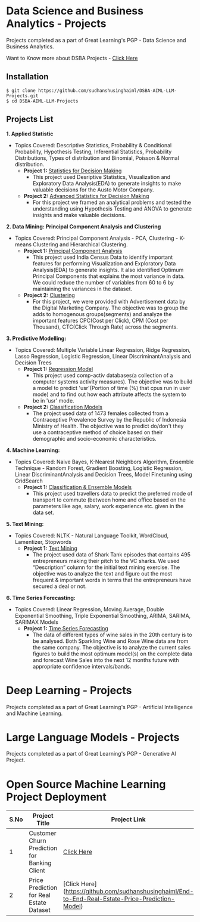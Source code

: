 # Data Science and Business Analytics - Projects
Projects completed as a part of Great Learning's PGP - Data Science and Business Analytics.

Want to Know more about DSBA Projects - [Click Here](https://github.com/sudhanshusinghaiml/DSBA-AIML-LLM-Projects/blob/develop/DataScienceBusinessAnalytics-Projects)

## Installation
```
$ git clone https://github.com/sudhanshusinghaiml/DSBA-AIML-LLM-Projects.git
$ cd DSBA-AIML-LLM-Projects
```

## Projects List

**1. Applied Statistic**
   - Topics Covered: Descriptive Statistics, Probability & Conditional Probability, Hypothesis Testing, Inferential Statistics, Probability Distributions, Types of distribution and Binomial, Poisson & Normal distribution.
      - **Project 1:** [Statistics for Decision Making](https://github.com/sudhanshusinghaiml/DSBA-AIML-LLM-Projects/blob/develop/01-Statistics-for-Decision-Making/StatisticalMethods-for-DecisionMaking.ipynb)
         - This project used Desriptive Statistics, Visualization and Exploratory Data Analysis(EDA) to generate insights to make valuable decisions for the Austo Motor Company.
      - **Project 2:** [Advanced Statistics for Decision Making](https://github.com/sudhanshusinghaiml/DSBA-AIML-LLM-Projects/blob/develop/01-Statistics-for-Decision-Making/Advanced-Statistics-for-Decision-Making.ipynb)
         - For this project we framed an analytical problems and tested the understanding using Hypothesis Testing and ANOVA to generate insights and make valuable decisions.


**2. Data Mining: Principal Component Analysis and Clustering**
   - Topics Covered: Principal Component Analysis - PCA, Clustering - K-means Clustering and Hierarchical Clustering. 
      - **Project 1:** [Principal Component Analysis](https://github.com/sudhanshusinghaiml/DSBA-AIML-LLM-Projects/blob/develop/02-DataMining/PCAIndiaDataCensus.ipynb)
         - This project used India Census Data to identify important features for performing Visualization and Exploratory Data Analysis(EDA) to generate insights. It also identified Optimum Principal Components that explains the most variance in data. We could reduce the number of variables from 60 to 6 by maintaining the variances in the dataset. 
      - **Project 2:** [Clustering](https://github.com/sudhanshusinghaiml/DSBA-AIML-LLM-Projects/blob/develop/02-DataMining/ClusteringCleanAdsData.ipynb)
         - For this project, we were provided with Advertisement data by the Digital Marketing Company. The objective was to group the adds to homogenous groups(segments) and analyze the important features CPC(Cost per Click), CPM (Cost per Thousand), CTC(Click Through Rate) across the segments. 


**3. Predictive Modelling:**
   - Topics Covered: Multiple Variable Linear Regression, Ridge Regression, Lasso Regression, Logistic Regression, Linear DiscriminantAnalysis and Decision Trees
      - **Project 1:** [Regression Model](https://github.com/sudhanshusinghaiml/DSBA-AIML-LLM-Projects/blob/develop/03-PredictiveModelling/LinearRegression-CompactivData.ipynb)
         - This project used comp-activ databases(a collection of a computer systems activity measures). The objective was to build a model to predict 'usr'(Portion of time (%) that cpus run in user mode) and to find out how each attribute affects the system to be in 'usr' mode.
      - **Project 2:** [Classification Models](https://github.com/sudhanshusinghaiml/DSBA-AIML-LLM-Projects/blob/develop/03-PredictiveModelling/ClassificationModels-ContraceptiveSurvey.ipynb)
         - The project used data of 1473 females collected from a Contraceptive Prevalence Survey by the Republic of Indonesia Ministry of Health. The objective was to predict do/don't they use a contraceptive method of choice based on their demographic and socio-economic characteristics.


**4. Machine Learning:**
   - Topics Covered: Naive Bayes, K-Nearest Neighbors Algorithm, Ensemble Technique - Random Forest, Gradient Boosting, Logistic Regression, Linear DiscriminantAnalysis and Decision Trees, Model Finetuning using GridSearch
      - **Project 1:** [Classification & Ensemble Models](https://github.com/sudhanshusinghaiml/DSBA-AIML-LLM-Projects/blob/develop/04-MachineLearning/PredictModesOfTransport.ipynb)
         - This project used travellers data to predict the preferred mode of transport to commute (between home and office based on the parameters like age, salary, work experience etc. given in the data set.
		 

**5. Text Mining:**
   - Topics Covered: NLTK - Natural Language Toolkit, WordCloud, Lamentizer, Stopwords 
      - **Project 1:** [Text Mining](https://github.com/sudhanshusinghaiml/DSBA-AIML-LLM-Projects/blob/develop/05-TextMining/SharkTankData-TextMining.ipynb)
         - The project used data of Shark Tank episodes that contains 495 entrepreneurs making their pitch to the VC sharks. We used “Description” column for the initial text mining exercise. The objective was to analyze the text and figure out the most frequent & important words in terms that the entrepreneurs have secured a deal or not. 


**6. Time Series Forecasting:**
   - Topics Covered: Linear Regression, Moving Average, Double Exponential Smoothing, Triple Exponential Smoothing, ARIMA, SARIMA, SARIMAX Models 
      - **Project 1:** [Time Series Forecasting](https://github.com/sudhanshusinghaiml/DSBA-AIML-LLM-Projects/blob/develop/06-TimeSeriesForecasting/Rose-wine-project-code.ipynb)
         - The data of different types of wine sales in the 20th century is to be analysed. Both Sparkling Wine and Rose Wine data are from the same company. The objective is to analyze the current sales figures to build the most optimum model(s) on the complete data and forecast Wine Sales into the next 12 months future with appropriate confidence intervals/bands.


# Deep Learning - Projects

Projects completed as a part of Great Learning's PGP - Artificial Intelligence and Machine Learning.


# Large Language Models - Projects

Projects completed as a part of Great Learning's PGP - Generative AI Project.

# Open Source Machine Learning Project Deployment

| S.No  | Project Title 								| Project Link |
| ----- | --------------------------------------------- | ------------ |
|    1  | Customer Churn Prediction for Banking Client  | [Click Here](https://github.com/sudhanshusinghaiml/AWS-MLOps-Churn-Prediction-for-BankingCustomer)|
|    2  | Price Prediction for Real Estate Dataset		| [Click Here] (https://github.com/sudhanshusinghaiml/End-to-End-Real-Estate-Price-Prediction-Model)|


